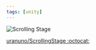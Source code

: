 ```yaml
---
tags: [unity]
---
```


![Scrolling Stage](https://uranuno.github.io/ScrollingStage/out.gif)

[uranuno/ScrollingStage :octocat:](https://github.com/uranuno/ScrollingStage)
